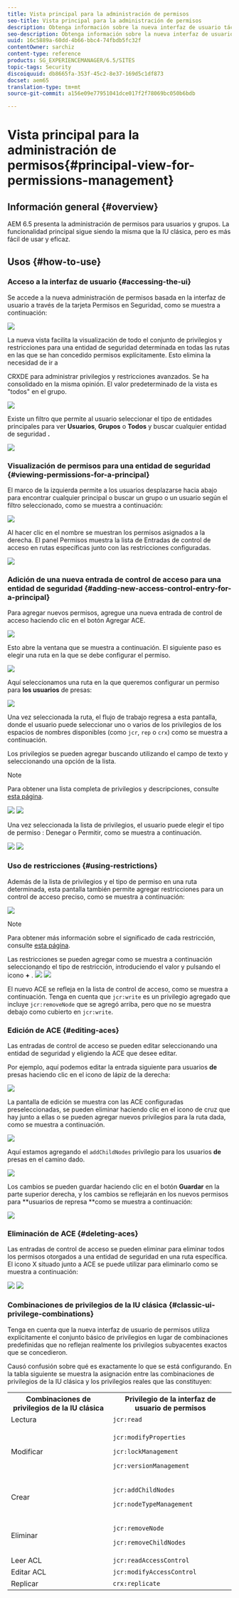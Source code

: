 ```yaml
---
title: Vista principal para la administración de permisos
seo-title: Vista principal para la administración de permisos
description: Obtenga información sobre la nueva interfaz de usuario táctil que facilita la administración de permisos.
seo-description: Obtenga información sobre la nueva interfaz de usuario táctil que facilita la administración de permisos.
uuid: 16c5889a-60dd-4b66-bbc4-74fbdb5fc32f
contentOwner: sarchiz
content-type: reference
products: SG_EXPERIENCEMANAGER/6.5/SITES
topic-tags: Security
discoiquuid: db8665fa-353f-45c2-8e37-169d5c1df873
docset: aem65
translation-type: tm+mt
source-git-commit: a156e09e77951041dce017f2f78069bc050b6bdb

---
```



# Vista principal para la administración de permisos{#principal-view-for-permissions-management}

## Información general {#overview}

AEM 6.5 presenta la administración de permisos para usuarios y grupos. La funcionalidad principal sigue siendo la misma que la IU clásica, pero es más fácil de usar y eficaz.

## Usos {#how-to-use}

### Acceso a la interfaz de usuario {#accessing-the-ui}

Se accede a la nueva administración de permisos basada en la interfaz de usuario a través de la tarjeta Permisos en Seguridad, como se muestra a continuación:

![](assets/screen_shot_2019-03-17at63333pm.png)

La nueva vista facilita la visualización de todo el conjunto de privilegios y restricciones para una entidad de seguridad determinada en todas las rutas en las que se han concedido permisos explícitamente. Esto elimina la necesidad de ir a

CRXDE para administrar privilegios y restricciones avanzados. Se ha consolidado en la misma opinión. El valor predeterminado de la vista es &quot;todos&quot; en el grupo.

![](assets/unu-1.png)

Existe un filtro que permite al usuario seleccionar el tipo de entidades principales para ver **Usuarios**, **Grupos** o **Todos** y buscar cualquier entidad de seguridad **.**

![](assets/image2019-3-20_23-52-51.png)

### Visualización de permisos para una entidad de seguridad {#viewing-permissions-for-a-principal}

El marco de la izquierda permite a los usuarios desplazarse hacia abajo para encontrar cualquier principal o buscar un grupo o un usuario según el filtro seleccionado, como se muestra a continuación:

![](assets/doi-1.png)

Al hacer clic en el nombre se muestran los permisos asignados a la derecha. El panel Permisos muestra la lista de Entradas de control de acceso en rutas específicas junto con las restricciones configuradas.

![](assets/trei-1.png)

### Adición de una nueva entrada de control de acceso para una entidad de seguridad {#adding-new-access-control-entry-for-a-principal}

Para agregar nuevos permisos, agregue una nueva entrada de control de acceso haciendo clic en el botón Agregar ACE.

![](assets/patru.png)

Esto abre la ventana que se muestra a continuación. El siguiente paso es elegir una ruta en la que se debe configurar el permiso.

![](assets/cinci-1.png)

Aquí seleccionamos una ruta en la que queremos configurar un permiso para **los usuarios** de presas:

![](assets/sase-1.png)

Una vez seleccionada la ruta, el flujo de trabajo regresa a esta pantalla, donde el usuario puede seleccionar uno o varios de los privilegios de los espacios de nombres disponibles (como `jcr`, `rep` o `crx`) como se muestra a continuación.

Los privilegios se pueden agregar buscando utilizando el campo de texto y seleccionando una opción de la lista.

>[!NOTE]
>
>Para obtener una lista completa de privilegios y descripciones, consulte [esta página](/help/sites-administering/user-group-ac-admin.md#access-right-management).

![](assets/image2019-3-21_0-5-47.png) ![](assets/image2019-3-21_0-6-53.png)

Una vez seleccionada la lista de privilegios, el usuario puede elegir el tipo de permiso : Denegar o Permitir, como se muestra a continuación.

![](assets/screen_shot_2019-03-17at63938pm.png) ![](assets/screen_shot_2019-03-17at63947pm.png)

### Uso de restricciones {#using-restrictions}

Además de la lista de privilegios y el tipo de permiso en una ruta determinada, esta pantalla también permite agregar restricciones para un control de acceso preciso, como se muestra a continuación:

![](assets/image2019-3-21_1-4-14.png)

>[!NOTE]
>
>Para obtener más información sobre el significado de cada restricción, consulte [esta página](/help/sites-administering/user-group-ac-admin.md#restrictions).

Las restricciones se pueden agregar como se muestra a continuación seleccionando el tipo de restricción, introduciendo el valor y pulsando el icono **+** . ![](assets/sapte-1.png) ![](assets/opt-1.png)

El nuevo ACE se refleja en la lista de control de acceso, como se muestra a continuación. Tenga en cuenta que `jcr:write` es un privilegio agregado que incluye `jcr:removeNode` que se agregó arriba, pero que no se muestra debajo como cubierto en `jcr:write`.

### Edición de ACE {#editing-aces}

Las entradas de control de acceso se pueden editar seleccionando una entidad de seguridad y eligiendo la ACE que desee editar.

Por ejemplo, aquí podemos editar la entrada siguiente para usuarios **de** presas haciendo clic en el icono de lápiz de la derecha:

![](assets/image2019-3-21_0-35-39.png)

La pantalla de edición se muestra con las ACE configuradas preseleccionadas, se pueden eliminar haciendo clic en el icono de cruz que hay junto a ellas o se pueden agregar nuevos privilegios para la ruta dada, como se muestra a continuación.

![](assets/noua-1.png)

Aquí estamos agregando el `addChildNodes` privilegio para los usuarios **de** presas en el camino dado.

![](assets/image2019-3-21_0-45-35.png)

Los cambios se pueden guardar haciendo clic en el botón **Guardar** en la parte superior derecha, y los cambios se reflejarán en los nuevos permisos para **usuarios de represa **como se muestra a continuación:

![](assets/zece-1.png)

### Eliminación de ACE {#deleting-aces}

Las entradas de control de acceso se pueden eliminar para eliminar todos los permisos otorgados a una entidad de seguridad en una ruta específica. El icono X situado junto a ACE se puede utilizar para eliminarlo como se muestra a continuación:

![](assets/image2019-3-21_0-53-19.png) ![](assets/unspe.png)

### Combinaciones de privilegios de la IU clásica {#classic-ui-privilege-combinations}

Tenga en cuenta que la nueva interfaz de usuario de permisos utiliza explícitamente el conjunto básico de privilegios en lugar de combinaciones predefinidas que no reflejan realmente los privilegios subyacentes exactos que se concedieron.

Causó confusión sobre qué es exactamente lo que se está configurando. En la tabla siguiente se muestra la asignación entre las combinaciones de privilegios de la IU clásica y los privilegios reales que las constituyen:

<table>
 <tbody>
  <tr>
   <th>Combinaciones de privilegios de la IU clásica</th>
   <th>Privilegio de la interfaz de usuario de permisos</th>
  </tr>
  <tr>
   <td>Lectura</td>
   <td><code>jcr:read</code></td>
  </tr>
  <tr>
   <td>Modificar</td>
   <td><p><code>jcr:modifyProperties</code></p> <p><code>jcr:lockManagement</code></p> <p><code>jcr:versionManagement</code></p> </td>
  </tr>
  <tr>
   <td>Crear</td>
   <td><p><code>jcr:addChildNodes</code></p> <p><code>jcr:nodeTypeManagement</code></p> </td>
  </tr>
  <tr>
   <td>Eliminar</td>
   <td><p><code>jcr:removeNode</code></p> <p><code>jcr:removeChildNodes</code></p> </td>
  </tr>
  <tr>
   <td>Leer ACL</td>
   <td><code>jcr:readAccessControl</code></td>
  </tr>
  <tr>
   <td>Editar ACL</td>
   <td><code>jcr:modifyAccessControl</code></td>
  </tr>
  <tr>
   <td>Replicar</td>
   <td><code>crx:replicate</code></td>
  </tr>
 </tbody>
</table>

